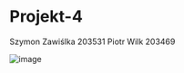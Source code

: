# Projekt-4
Szymon Zawiślka 203531
Piotr Wilk 203469


![image](https://github.com/user-attachments/assets/2a7168b5-9463-4c91-aee0-11e31f72ed3a)
